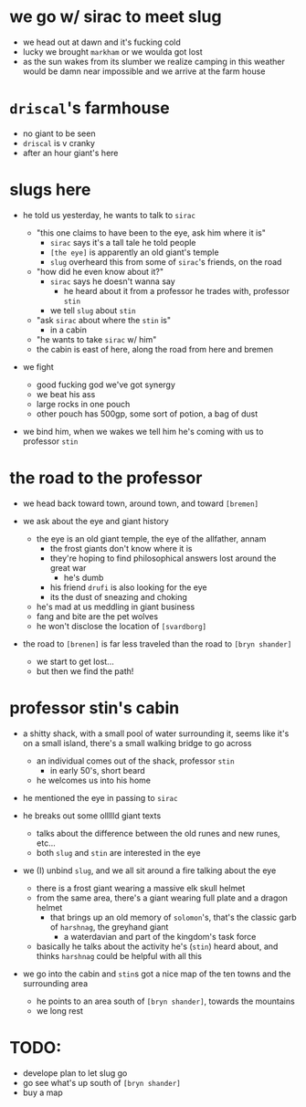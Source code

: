 # we go w/ sirac to meet slug
- we head out at dawn and it's fucking cold
- lucky we brought `markham` or we woulda got lost
- as the sun wakes from its slumber we realize camping in this weather would be damn near impossible and we arrive at the farm house

# `driscal`'s farmhouse
- no giant to be seen
- `driscal` is v cranky
- after an hour giant's here


# slugs here
- he told us yesterday, he wants to talk to `sirac`
    - "this one claims to have been to the eye, ask him where it is"
        - `sirac` says it's a tall tale he told people
        - `[the eye]` is apparently an old giant's temple
        - `slug` overheard this from some of `sirac`'s friends, on the road
    - "how did he even know about it?"
        - `sirac` says he doesn't wanna say
            - he heard about it from a professor he trades with, professor `stin`
        - we tell `slug` about `stin`
    - "ask `sirac` about where the `stin` is"
        - in a cabin
    - "he wants to take `sirac` w/ him"
    - the cabin is east of here, along the road from here and bremen

- we fight
    - good fucking god we've got synergy
    - we beat his ass
    - large rocks in one pouch
    - other pouch has 500gp, some sort of potion, a bag of dust

- we bind him, when we wakes we tell him he's coming with us to professor `stin`

# the road to the professor
- we head back toward town, around town, and toward `[bremen]`
- we ask about the eye and giant history
    - the eye is an old giant temple, the eye of the allfather, annam
        - the frost giants don't know where it is
        - they're hoping to find philosophical answers lost around the great war
            - he's dumb
        - his friend `drufi` is also looking for the eye
        - its the dust of sneazing and choking
    - he's mad at us meddling in giant business
    - fang and bite are the pet wolves
    - he won't disclose the location of `[svardborg]`

- the road to `[brenen]` is far less traveled than the road to `[bryn shander]`
    - we start to get lost...
    - but then we find the path!

# professor stin's cabin
- a shitty shack, with a small pool of water surrounding it, seems like it's on a small island, there's a small walking bridge to go across
    - an individual comes out of the shack, professor `stin`
        - in early 50's, short beard
    - he welcomes us into his home

- he mentioned the eye in passing to `sirac`
- he breaks out some ollllld giant texts
    - talks about the difference between the old runes and new runes, etc...
    - both `slug` and `stin` are interested in the eye

- we (I) unbind `slug`, and we all sit around a fire talking about the eye
    - there is a frost giant wearing a massive elk skull helmet
    - from the same area, there's a giant wearing full plate and a dragon helmet
        - that brings up an old memory of `solomon`'s, that's the classic garb of `harshnag`, the greyhand giant
            - a waterdavian and part of the kingdom's task force
    - basically he talks about the activity he's (`stin`) heard about, and thinks `harshnag` could be helpful with all this

- we go into the cabin and `stin`s got a nice map of the ten towns and the surrounding area
    - he points to an area south of `[bryn shander]`, towards the mountains
    - we long rest

# TODO:
- develope plan to let slug go
- go see what's up south of `[bryn shander]`
- buy a map


